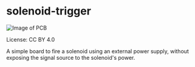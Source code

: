 # solenoid-trigger

![Image of PCB](resources/board-assembled.jpg)

License: CC BY 4.0

A simple board to fire a solenoid using an external power supply, without exposing the signal source to the solenoid's power.

